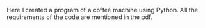 Here I created a program of a coffee machine using Python.
All the requirements of the code are mentioned in the pdf.
